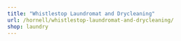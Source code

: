```yaml
---
title: "Whistlestop Laundromat and Drycleaning"
url: /hornell/whistlestop-laundromat-and-drycleaning/
shop: laundry
---
```

